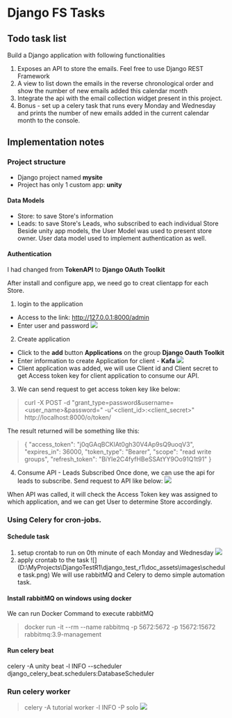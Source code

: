# Django FS Tasks

## Todo task list
Build a Django application with following functionalities

1. Exposes an API to store the emails. Feel free to use Django REST Framework
2. A view to list down the emails in the reverse chronological order and show the number of new emails added this calendar month
3. Integrate the api with the email collection widget present in this project.
4. Bonus - set up a celery task that runs every Monday and Wednesday and prints the number of new emails added in the current calendar month to the console.

## Implementation notes

### Project structure
- Django project named **mysite**
- Project has only 1 custom app: **unity**

#### Data Models

- Store: to save Store's information
- Leads: to save Store's Leads, who subscribed to each individual Store
Beside unity app models, the User Model was used to present store owner. User data model used to implement authentication as well.

#### Authentication
I had changed from **TokenAPI** to **Django OAuth Toolkit**

After install and configure app, we need go to creat clientapp for each Store.
1. login to the application
- Access to the link: http://127.0.0.1:8000/admin
- Enter user and password
![](D:\MyProjects\DjangoTestR1\django_test_r1\doc_assets\images\login.png)

2. Create application
- Click to the **add** button **Applications** on the group **Django Oauth Toolkit**
- Enter information to create Application for client - **Kafa**
![](D:\MyProjects\DjangoTestR1\django_test_r1\doc_assets\images\add_application.png)
- Client application was added, we will use Client id and Client secret to get Access token key for client application to consume our API. 
3. We can send request to get access token key like below:
> curl -X POST -d "grant_type=password&username=<user_name>&password=<password>" -u"<client_id>:<client_secret>" http://localhost:8000/o/token/

The result returned will be something like this:
> {
    "access_token": "j0qGAqBCKlAt0gh30V4Ap9sQ9uoqV3",
    "expires_in": 36000,
    "token_type": "Bearer",
    "scope": "read write groups",
    "refresh_token": "BiYIe2C4fyfHBeSSAtYY9Oo91Q1t91"
}
4. Consume API - Leads Subscribed
Once done, we can use the api for leads to subscribe.
Send request to API like below:
![](D:\MyProjects\DjangoTestR1\django_test_r1\doc_assets\images\consume.png)

When API was called, it will check the Access Token key was assigned to which application, and we can get User to determine Store accordingly.

### Using Celery for cron-jobs.

#### Schedule task

1. setup crontab to run on 0th minute of each Monday and Wednesday
![](D:\MyProjects\DjangoTestR1\django_test_r1\doc_assets\images\crontabs.png)
2. apply crontab to the task
![](D:\MyProjects\DjangoTestR1\django_test_r1\doc_assets\images\schedule task.png)
We will use rabbitMQ and Celery to demo simple automation task.

#### Install rabbitMQ on windows using docker
We can run Docker Command to execute rabbitMQ
> docker run -it --rm --name rabbitmq -p 5672:5672 -p 15672:15672 rabbitmq:3.9-management

#### Run celery beat
celery -A unity beat -l INFO  --scheduler django_celery_beat.schedulers:DatabaseScheduler

### Run celery worker
> celery -A tutorial worker -l INFO -P solo
![](D:\MyProjects\DjangoTestR1\django_test_r1\doc_assets\images\celery_worker_console.png)

